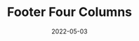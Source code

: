 ---
title: Footer Four Columns
component: "footers"
date: 2022-05-03
seo:
  page_title:
  meta_description:
  featured_image: /uploads/featured-image.jpg
  featured_image_alt:
hero:
  heading:
  body:
  hero_image:
    image: /uploads/featured-image.jpg
    image_alt:
html_example:
  - |
    <footer class="footer footer--four-column">
      <div class="wrapper-lg">
        <div class="footer__top block-sm flex flex-center flex-justify-between border-bottom-gray">
          <a class="footer__logo" href="/">
            <img src="/uploads/Insight-Logo-White.png" width="164" height="141" alt="">
          </a>
          <div class="footer__social">
            <ul class="footer__social-list flex flex-center flex-justify-center max-width-none">
              <li class="footer__social-item">
                <a class="footer__social-icon icon-lg icon-fill-primary dim" href="https://www.facebook.com/" rel="noopener noreferrer" target="_blank">
                  <svg fill="none" height="24" viewBox="0 0 24 24" width="24" xmlns="http://www.w3.org/2000/svg">
                    <path d="M24 12C24 5.37097 18.629 0 12 0C5.37097 0 0 5.37097 0 12C0 17.9894 4.38823 22.9539 10.125 23.8548V15.4689H7.07661V12H10.125V9.35613C10.125 6.34887 11.9153 4.68774 14.6574 4.68774C15.9706 4.68774 17.3439 4.92194 17.3439 4.92194V7.87355H15.8303C14.34 7.87355 13.875 8.79871 13.875 9.74758V12H17.2031L16.6708 15.4689H13.875V23.8548C19.6118 22.9539 24 17.9894 24 12Z"></path>
                  </svg>
                  <span class="visually-hidden">Facebook</span>
                </a>
              </li>
              <li class="footer__social-item">
                <a class="footer__social-icon icon-lg icon-fill-primary dim" href="https://www.instagram.com/matthews_tire/" target="_blank" rel="noopener noreferrer">
                  <svg xmlns="http://www.w3.org/2000/svg" viewBox="0 0 448 512" aria-hidden="true"><path d="M224.1 141c-63.6 0-114.9 51.3-114.9 114.9s51.3 114.9 114.9 114.9S339 319.5 339 255.9 287.7 141 224.1 141zm0 189.6c-41.1 0-74.7-33.5-74.7-74.7s33.5-74.7 74.7-74.7 74.7 33.5 74.7 74.7-33.6 74.7-74.7 74.7zm146.4-194.3c0 14.9-12 26.8-26.8 26.8-14.9 0-26.8-12-26.8-26.8s12-26.8 26.8-26.8 26.8 12 26.8 26.8zm76.1 27.2c-1.7-35.9-9.9-67.7-36.2-93.9-26.2-26.2-58-34.4-93.9-36.2-37-2.1-147.9-2.1-184.9 0-35.8 1.7-67.6 9.9-93.9 36.1s-34.4 58-36.2 93.9c-2.1 37-2.1 147.9 0 184.9 1.7 35.9 9.9 67.7 36.2 93.9s58 34.4 93.9 36.2c37 2.1 147.9 2.1 184.9 0 35.9-1.7 67.7-9.9 93.9-36.2 26.2-26.2 34.4-58 36.2-93.9 2.1-37 2.1-147.8 0-184.8zM398.8 388c-7.8 19.6-22.9 34.7-42.6 42.6-29.5 11.7-99.5 9-132.1 9s-102.7 2.6-132.1-9c-19.6-7.8-34.7-22.9-42.6-42.6-11.7-29.5-9-99.5-9-132.1s-2.6-102.7 9-132.1c7.8-19.6 22.9-34.7 42.6-42.6 29.5-11.7 99.5-9 132.1-9s102.7-2.6 132.1 9c19.6 7.8 34.7 22.9 42.6 42.6 11.7 29.5 9 99.5 9 132.1s2.7 102.7-9 132.1z"></path></svg>
                  <span class="visually-hidden">Instagram</span>
                </a>
              </li>
              <li class="footer__social-item">
                <a class="footer__social-icon icon-lg icon-fill-primary dim" href="https://www.youtube.com/user/MatthewsTireAndAuto" target="_blank" rel="noopener noreferrer">
                  <svg xmlns="http://www.w3.org/2000/svg" viewBox="0 0 576 512" aria-hidden="true"><path d="M549.655 124.083c-6.281-23.65-24.787-42.276-48.284-48.597C458.781 64 288 64 288 64S117.22 64 74.629 75.486c-23.497 6.322-42.003 24.947-48.284 48.597-11.412 42.867-11.412 132.305-11.412 132.305s0 89.438 11.412 132.305c6.281 23.65 24.787 41.5 48.284 47.821C117.22 448 288 448 288 448s170.78 0 213.371-11.486c23.497-6.321 42.003-24.171 48.284-47.821 11.412-42.867 11.412-132.305 11.412-132.305s0-89.438-11.412-132.305zm-317.51 213.508V175.185l142.739 81.205-142.739 81.201z"></path></svg>
                  <span class="visually-hidden">YouTube</span>
                </a>
              </li>
            </ul>
          </div>
        </div>
      </div>
      <div class="footer__columns wrapper-lg">
        <div class="block-sm grid">
          <div class="grid-6 grid-3-md">
            <h2 class="h5">Links</h2>
            <nav aria-label="Footer Navigation">
              <ul class="footer__nav">
                <li class="footer__nav-item">
                  <a class="footer__nav-link font-size-xs" href="/services/" aria-label="Services">
                    Services
                  </a>
                </li>
                <li class="footer__nav-item">
                  <a class="footer__nav-link font-size-xs" href="/about/" aria-label="About">
                    About
                  </a>
                </li>
                <li class="footer__nav-item">
                  <a class="footer__nav-link font-size-xs" href="/blog/" aria-label="Blog">
                    Blog
                  </a>
                </li>
                <li class="footer__nav-item">
                  <a class="footer__nav-link font-size-xs" href="/contact/" aria-label="Contact">
                    Contact
                  </a>
                </li>
              </ul>
            </nav>
          </div>
          <div class="grid-6 grid-3-md">
            <h2 class="h5">Links</h2>
            <nav aria-label="Footer Navigation">
              <ul class="footer__nav">
                <li class="footer__nav-item">
                  <a class="footer__nav-link font-size-xs" href="/services/" aria-label="Services">
                    Services
                  </a>
                </li>
                <li class="footer__nav-item">
                  <a class="footer__nav-link font-size-xs" href="/about/" aria-label="About">
                    About
                  </a>
                </li>
                <li class="footer__nav-item">
                  <a class="footer__nav-link font-size-xs" href="/blog/" aria-label="Blog">
                    Blog
                  </a>
                </li>
                <li class="footer__nav-item">
                  <a class="footer__nav-link font-size-xs" href="/contact/" aria-label="Contact">
                    Contact
                  </a>
                </li>
              </ul>
            </nav>
          </div>
          <div class="grid-6 grid-3-md">
            <h2 class="h5">Links</h2>
            <nav aria-label="Footer Navigation">
              <ul class="footer__nav">
                <li class="footer__nav-item">
                  <a class="footer__nav-link font-size-xs" href="/services/" aria-label="Services">
                    Services
                  </a>
                </li>
                <li class="footer__nav-item">
                  <a class="footer__nav-link font-size-xs" href="/about/" aria-label="About">
                    About
                  </a>
                </li>
                <li class="footer__nav-item">
                  <a class="footer__nav-link font-size-xs" href="/blog/" aria-label="Blog">
                    Blog
                  </a>
                </li>
                <li class="footer__nav-item">
                  <a class="footer__nav-link font-size-xs" href="/contact/" aria-label="Contact">
                    Contact
                  </a>
                </li>
              </ul>
            </nav>
          </div>
          <div class="grid-6 grid-3-md">
            <h2 class="h5">Links</h2>
            <nav aria-label="Footer Navigation">
              <ul class="footer__nav">
                <li class="footer__nav-item">
                  <a class="footer__nav-link font-size-xs" href="/services/" aria-label="Services">
                    Services
                  </a>
                </li>
                <li class="footer__nav-item">
                  <a class="footer__nav-link font-size-xs" href="/about/" aria-label="About">
                    About
                  </a>
                </li>
                <li class="footer__nav-item">
                  <a class="footer__nav-link font-size-xs" href="/blog/" aria-label="Blog">
                    Blog
                  </a>
                </li>
                <li class="footer__nav-item">
                  <a class="footer__nav-link font-size-xs" href="/contact/" aria-label="Contact">
                    Contact
                  </a>
                </li>
              </ul>
            </nav>
          </div>
        </div>
      </div>
      <div class="wrapper-lg">
        <div class="footer__bottom border-top-gray">
          <div class="footer__copyright flex flex-column flex-row-md flex-center">
            <p>© 2023 Insight Creative, Inc.</p>
            <ul class="footer__copyright-nav flex flex-justify-center">
              <li class="footer__copyright-item"><a href="/privacy-policy/">Privacy Policy</a></li>
              <li class="footer__copyright-item"><a href="/sitemap/">Sitemap</a></li>
              <li class="footer__copyright-item"><a href="/contact/">Contact</a></li>
            </ul>
            <div class="footer__credits"><a href="https://insightcreative.com" target="_blank">Website by Insight Creative, Inc.</a></div>
          </div>
        </div>
      </div>
    </footer>
css_example:
  - |
    .footer {
      background-color: $dark-black;
      color: $white;
    }

    .footer a {
      color: $white;
      text-decoration: none;

      &:hover,
      &:focus {
        text-decoration: underline;
      }
    }

    .footer__logo {
      display: block;
      max-width: 200px;
      margin-inline: auto;
    }

    .footer__nav-item {
      list-style-type: none;
      margin-top: 0;
      padding: $ic-100; 
    }

    .footer__copyright {
      font-size: $ic--100;
      padding: $ic-100 0;

      @include breakpoint(md)  {
        .footer__credits {
          margin-left: auto;
        }
      }
    }

    .footer__nav,
    .footer__copyright-nav {
      margin: 0;
      padding: 0;
    }

    .footer__copyright-item {
      list-style-type: none;
      margin: $ic-100;

      @include breakpoint(md)  {
        margin: 0 0 0 $ic--100;
      }
    }

    .footer--four-column .footer__nav-item + .footer__nav-item {
      margin-top: .5rem;
    }
---